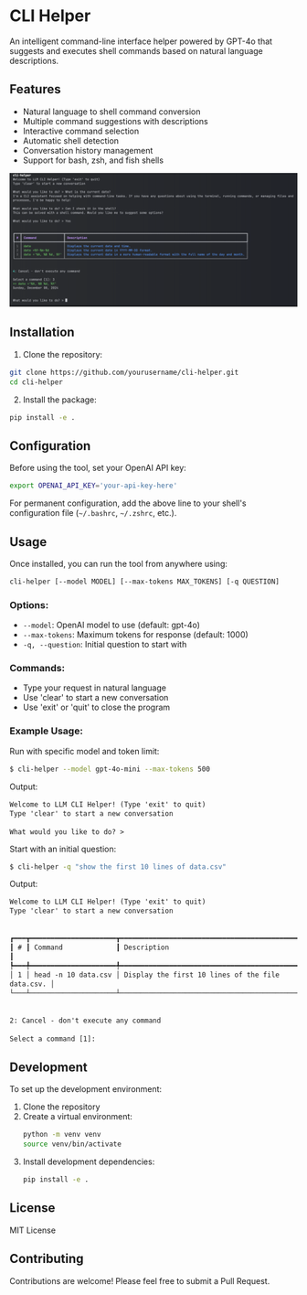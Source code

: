 # CLI Helper

An intelligent command-line interface helper powered by GPT-4o that suggests and executes shell commands based on natural language descriptions.

## Features

- Natural language to shell command conversion
- Multiple command suggestions with descriptions
- Interactive command selection
- Automatic shell detection
- Conversation history management
- Support for bash, zsh, and fish shells

![CLI Helper Demo](docs/assets/images/demo.png)

## Installation

1. Clone the repository:
```bash
git clone https://github.com/yourusername/cli-helper.git
cd cli-helper
```
2. Install the package:
```bash
pip install -e .
```
## Configuration

Before using the tool, set your OpenAI API key:
```bash
export OPENAI_API_KEY='your-api-key-here'
```

For permanent configuration, add the above line to your shell's configuration file (`~/.bashrc`, `~/.zshrc`, etc.).

## Usage

Once installed, you can run the tool from anywhere using:
```bash
cli-helper [--model MODEL] [--max-tokens MAX_TOKENS] [-q QUESTION]
```
### Options:
- `--model`: OpenAI model to use (default: gpt-4o)
- `--max-tokens`: Maximum tokens for response (default: 1000)
- `-q, --question`: Initial question to start with

### Commands:
- Type your request in natural language
- Use 'clear' to start a new conversation
- Use 'exit' or 'quit' to close the program

### Example Usage:

Run with specific model and token limit:
```bash
$ cli-helper --model gpt-4o-mini --max-tokens 500
```
Output:
```
Welcome to LLM CLI Helper! (Type 'exit' to quit)
Type 'clear' to start a new conversation

What would you like to do? >
```

Start with an initial question:
```bash
$ cli-helper -q "show the first 10 lines of data.csv"
```
Output:
```
Welcome to LLM CLI Helper! (Type 'exit' to quit)
Type 'clear' to start a new conversation


┏━━━┳━━━━━━━━━━━━━━━━━━━━━┳━━━━━━━━━━━━━━━━━━━━━━━━━━━━━━━━━━━━━━━━━━━━━━━━━━┓
┃ # ┃ Command             ┃ Description                                      ┃
┡━━━╇━━━━━━━━━━━━━━━━━━━━━╇━━━━━━━━━━━━━━━━━━━━━━━━━━━━━━━━━━━━━━━━━━━━━━━━━━┩
│ 1 │ head -n 10 data.csv │ Display the first 10 lines of the file data.csv. │
└───┴─────────────────────┴──────────────────────────────────────────────────┘


2: Cancel - don't execute any command

Select a command [1]:
```

## Development

To set up the development environment:

1. Clone the repository
2. Create a virtual environment:
   ```bash
   python -m venv venv
   source venv/bin/activate
   ```
3. Install development dependencies:
   ```bash
   pip install -e .
   ```

## License

MIT License

## Contributing

Contributions are welcome! Please feel free to submit a Pull Request.
